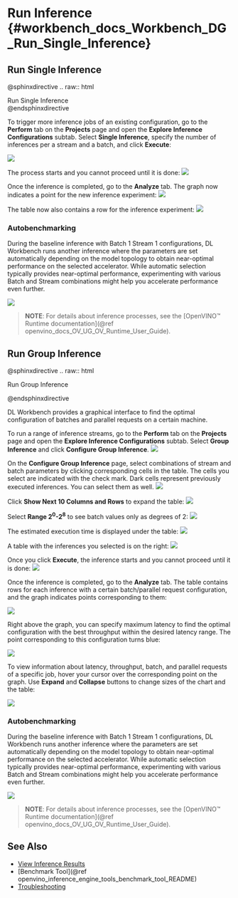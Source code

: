 # Run Inference {#workbench_docs_Workbench_DG_Run_Single_Inference}

## Run Single Inference 

@sphinxdirective
.. raw:: html

   <div id="switcher-single" class="switcher-anchor">Run Single Inference</div>
@endsphinxdirective


To trigger more inference jobs of an existing configuration, go to the **Perform** tab on
the **Projects** page and open the **Explore Inference Configurations** subtab. Select
**Single Inference**, specify the number of inferences per a stream and a batch, and click
**Execute**:

![](img/run_single_inference_1.png)

The process starts and you cannot proceed until it is done:
![](img/banner1-b.png)

Once the inference is completed, go to the **Analyze** tab.
The graph now indicates a point for the new inference experiment:
![](img/new_inference_experiment.png)

The table now also contains a row for the inference experiment:
![](img/inference_history.png)

### Autobenchmarking

During the baseline inference with Batch 1 Stream 1 configurations, DL Workbench runs another inference where the parameters are set automatically depending on the model topology to obtain near-optimal performance on the selected accelerator. While automatic selection typically provides near-optimal performance, experimenting with various Batch and Stream combinations might help you  accelerate performance even further.

![](img/autobenchmarking.png)


> **NOTE**: For details about inference processes, see the [OpenVINO™ Runtime documentation](@ref openvino_docs_OV_UG_OV_Runtime_User_Guide).

## Run Group Inference 

@sphinxdirective
.. raw:: html

   <div id="switcher-range" class="switcher-anchor"> Run Group Inference </div>
   
@endsphinxdirective

DL Workbench provides a graphical interface to find the optimal configuration of batches and parallel requests on a certain machine.

To run a range of inference streams, go to the **Perform** tab on the **Projects** page
and open the **Explore Inference Configurations** subtab. Select **Group Inference** and
click **Configure Group Inference**.
![](img/group_inference.png)

On the **Configure Group Inference** page, select combinations of stream and batch
parameters by clicking corresponding cells in the table. The cells you select are
indicated with the check mark. Dark cells represent previously executed inferences. You
can select them as well. 
![](img/configure_group_inference.png)

Click **Show Next 10 Columns and Rows** to expand the table:
![](img/show_next_10-b.png)

Select <b>Range 2<sup>0</sup>-2<sup>8</sup></b> to see batch values only as degrees of 2:
![](img/degrees_of_2.png)

The estimated execution time is displayed under the table:
![](img/group_inference_time.png)

A table with the inferences you selected is on the right:
![](img/selected_inferences.png)

Once you click **Execute**, the inference starts and you cannot proceed until it is done:
![](img/banner1-b.png)

Once the inference is completed, go to the **Analyze** tab. The table contains rows for
each inference with a certain batch/parallel request configuration, and the graph
indicates points corresponding to them:  

![](img/group_inference_results_01.png)

Right above the graph, you can specify maximum latency to find the optimal configuration
with the best throughput within the desired latency range. The point corresponding to this
configuration turns blue:

![](img/group_inference_results_02.png)

To view information about latency, throughput, batch, and parallel requests of a specific
job, hover your cursor over the corresponding point on the graph. Use **Expand** and **Collapse** buttons to change sizes of the chart and the table:

![](img/group_inference_results_03.png)

### Autobenchmarking

During the baseline inference with Batch 1 Stream 1 configurations, DL Workbench runs another inference where the parameters are set automatically depending on the model topology to obtain near-optimal performance on the selected accelerator. While automatic selection typically provides near-optimal performance, experimenting with various Batch and Stream combinations might help you  accelerate performance even further.

![](img/autobenchmarking.png)


> **NOTE**: For details about inference processes, see the [OpenVINO™ Runtime documentation](@ref openvino_docs_OV_UG_OV_Runtime_User_Guide). 

## See Also

* [View Inference Results](View_Inference_Results.md)
* [Benchmark Tool](@ref openvino_inference_engine_tools_benchmark_tool_README)
* [Troubleshooting](Troubleshooting.md)
